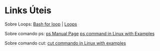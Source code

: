 <h1> Links Úteis </h1>

Sobre Loops:
[Bash for loop](https://imasters.com.br/desenvolvimento/bash-for-loop-primeiro-passo-na-automacao-no-linux)
| [Loops](https://tldp.org/LDP/abs/html/loops1.html)

Sobre comando ps:
[ps Manual Page](https://man7.org/linux/man-pages/man1/ps.1.html)
[ps command in Linux with Examples](https://www.geeksforgeeks.org/ps-command-in-linux-with-examples/#:~:text=Linux%20provides%20us%20a%20utility,information%20depends%20on%20different%20options.)

Sobre comando cut:
[cut commando in Linux with examples](https://www.geeksforgeeks.org/cut-command-linux-examples/)
